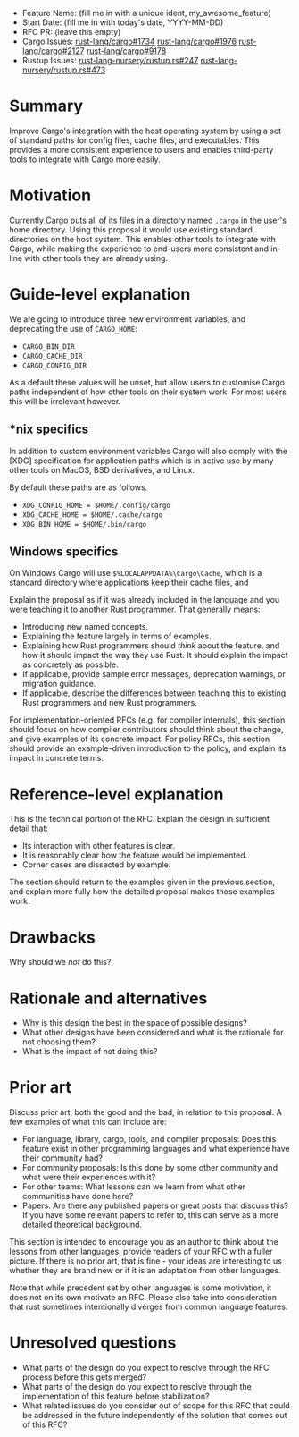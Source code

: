- Feature Name: (fill me in with a unique ident, my_awesome_feature)
- Start Date: (fill me in with today's date, YYYY-MM-DD)
- RFC PR: (leave this empty)
- Cargo Issues:
  [rust-lang/cargo#1734](https://github.com/rust-lang/cargo/issues/1734)
  [rust-lang/cargo#1976](https://github.com/rust-lang/cargo/issues/1976)
  [rust-lang/cargo#2127](https://github.com/rust-lang/cargo/pull/2127)
  [rust-lang/cargo#9178](https://github.com/rust-lang/cargo/pull/9178)
- Rustup Issues:
  [rust-lang-nursery/rustup.rs#247](https://github.com/rust-lang-nursery/rustup.rs/issues/247)
  [rust-lang-nursery/rustup.rs#473](https://github.com/rust-lang-nursery/rustup.rs/issues/473)

# Summary
[summary]: #summary

Improve Cargo's integration with the host operating system by using a set
of standard paths for config files, cache files, and executables.  This
provides a more consistent experience to users and enables third-party tools
to integrate with Cargo more easily.


# Motivation
[motivation]: #motivation

Currently Cargo puts all of its files in a directory named `.cargo` in the
user's home directory.  Using this proposal it would use existing standard
directories on the host system.  This enables other tools to integrate with
Cargo, while making the experience to end-users more consistent and in-line
with other tools they are already using.


# Guide-level explanation
[guide-level-explanation]: #guide-level-explanation

We are going to introduce three new environment variables, and
deprecating the use of `CARGO_HOME`:

- `CARGO_BIN_DIR`
- `CARGO_CACHE_DIR`
- `CARGO_CONFIG_DIR`

As a default these values will be unset, but allow users to customise Cargo paths
independent of how other tools on their system work.  For most users this will be
irrelevant however.

## *nix specifics

In addition to custom environment variables Cargo will also comply with the [XDG]
specification for application paths which is in active use by many other tools on
MacOS, BSD derivatives, and Linux.

By default these paths are as follows.

- `XDG_CONFIG_HOME = $HOME/.config/cargo`
- `XDG_CACHE_HOME = $HOME/.cache/cargo`
- `XDG_BIN_HOME = $HOME/.bin/cargo`

## Windows specifics

On Windows Cargo will use `$%LOCALAPPDATA%\Cargo\Cache`, which is a standard directory
where applications keep their cache files, and 

Explain the proposal as if it was already included in the language and you were teaching it 
to another Rust programmer. That generally means:

- Introducing new named concepts.
- Explaining the feature largely in terms of examples.
- Explaining how Rust programmers should *think* about the feature, and how it should impact the way they use Rust. It should explain the impact as concretely as possible.
- If applicable, provide sample error messages, deprecation warnings, or migration guidance.
- If applicable, describe the differences between teaching this to existing Rust programmers and new Rust programmers.

For implementation-oriented RFCs (e.g. for compiler internals), this section should focus on how compiler contributors should think about the change, and give examples of its concrete impact. For policy RFCs, this section should provide an example-driven introduction to the policy, and explain its impact in concrete terms.

# Reference-level explanation
[reference-level-explanation]: #reference-level-explanation

This is the technical portion of the RFC. Explain the design in sufficient detail that:

- Its interaction with other features is clear.
- It is reasonably clear how the feature would be implemented.
- Corner cases are dissected by example.

The section should return to the examples given in the previous section, and explain more fully how the detailed proposal makes those examples work.

# Drawbacks
[drawbacks]: #drawbacks

Why should we *not* do this?

# Rationale and alternatives
[rationale-and-alternatives]: #rationale-and-alternatives

- Why is this design the best in the space of possible designs?
- What other designs have been considered and what is the rationale for not choosing them?
- What is the impact of not doing this?

# Prior art
[prior-art]: #prior-art

Discuss prior art, both the good and the bad, in relation to this proposal.
A few examples of what this can include are:

- For language, library, cargo, tools, and compiler proposals: Does this feature exist in other programming languages and what experience have their community had?
- For community proposals: Is this done by some other community and what were their experiences with it?
- For other teams: What lessons can we learn from what other communities have done here?
- Papers: Are there any published papers or great posts that discuss this? If you have some relevant papers to refer to, this can serve as a more detailed theoretical background.

This section is intended to encourage you as an author to think about the lessons from other languages, provide readers of your RFC with a fuller picture.
If there is no prior art, that is fine - your ideas are interesting to us whether they are brand new or if it is an adaptation from other languages.

Note that while precedent set by other languages is some motivation, it does not on its own motivate an RFC.
Please also take into consideration that rust sometimes intentionally diverges from common language features.

# Unresolved questions
[unresolved-questions]: #unresolved-questions

- What parts of the design do you expect to resolve through the RFC process before this gets merged?
- What parts of the design do you expect to resolve through the implementation of this feature before stabilization?
- What related issues do you consider out of scope for this RFC that could be addressed in the future independently of the solution that comes out of this RFC?
